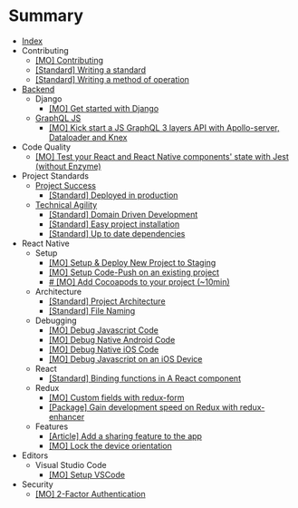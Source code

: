 # Summary

* [Index](/README.MD)
* Contributing
  * [\[MO\] Contributing](/contributing/contributing.mo.md)
  * [\[Standard\] Writing a standard](/contributing/standard.s.md)
  * [\[Standard\] Writing a method of operation](/contributing/mo.s.md)
* [Backend](backend.md)
  * Django
    * [\[MO\] Get started with Django](/backend/django/getting-started.mo.md)
  * [GraphQL JS](backend/graphql-js.md)
    * [\[MO\] Kick start a JS GraphQL 3 layers API with Apollo-server, Dataloader and Knex](/backend/graphql-js/getting-started-with-apollo-server-dataloader-knex.mo.md)
* Code Quality
  * [\[MO\] Test your React and React Native components' state with Jest \(without Enzyme\)](/code-quality/components-state-testing.mo.md)
* Project Standards
  * [Project Success](/project-standards/project-success/index.md)
    * [\[Standard\] Deployed in production](/project-standards/project-success/production.s.md)
  * [Technical Agility](/project-standards/technical-agility/index.md)
    * [\[Standard\] Domain Driven Development](/project-standards/technical-agility/code-vocabulary-identical-business-vocabulary.s.md)
    * [\[Standard\] Easy project installation](/project-standards/technical-agility/under-15-minutes-project-installation.s.md)
    * [\[Standard\] Up to date dependencies](/project-standards/technical-agility/up-to-date-dependencies.s.md)
* React Native
  * Setup
    * [\[MO\] Setup & Deploy New Project to Staging](/react-native/setup/setup-and-deploy-new-project-to-staging.md)
    * [\[MO\] Setup Code-Push on an existing project](/react-native/setup/setup-code-push.mo.md)
    * [\# \[MO\] Add Cocoapods to your project \(~10min\)](/react-native/setup/add-cocoapods.mo.md)
  * Architecture
    * [\[Standard\] Project Architecture](/react-native/architecture/project-architecture.s.md)
    * [\[Standard\] File Naming](/react-native/architecture/file-naming.s.md)
  * Debugging
    * [\[MO\] Debug Javascript Code](/react-native/debugging/debug-javascript.mo.md)
    * [\[MO\] Debug Native Android Code](/react-native/debugging/debug-native-android.mo.md)
    * [\[MO\] Debug Native iOS Code](/react-native/debugging/debug-native-ios.mo.md)
    * [\[MO\] Debug Javascript on an iOS Device](/react-native/debugging/debug-javascript-ios-device.mo.md)
  * React
    * [\[Standard\] Binding functions in A React component](/react-native/react/binding-functions-in-react-component.s.md)
  * Redux
    * [\[MO\] Custom fields with redux-form](/react-native/redux/custom-redux-form-field.mo.md)
    * [\[Package\] Gain development speed on Redux with redux-enhancer](https://github.com/bamlab/redux-enhancer)
  * Features
    * [\[Article\] Add a sharing feature to the app](https://blog.bam.tech/developper-news/sharing-content-with-react-native)
    * [\[MO\] Lock the device orientation](/react-native/features/lock-device-orientation.mo.md)
* Editors
  * Visual Studio Code
    * [\[MO\] Setup VSCode](/editors/vscode/setup-vscode.mo.md)
* Security
  * [\[MO\] 2-Factor Authentication](/security/2FA.mo.md)

